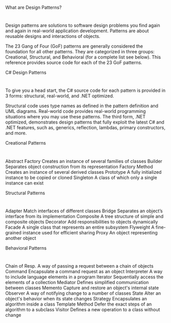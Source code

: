 What are Design Patterns?
#
Design patterns are solutions to software design problems you find again and again in real-world application development. Patterns are about reusable designs and interactions of objects.

The 23 Gang of Four (GoF) patterns are generally considered the foundation for all other patterns. They are categorized in three groups: Creational, Structural, and Behavioral (for a complete list see below). This reference provides source code for each of the 23 GoF patterns.


C# Design Patterns
#
To give you a head start, the C# source code for each pattern is provided in 3 forms: structural, real-world, and .NET optimized.


Structural code uses type names as defined in the pattern definition and UML diagrams. Real-world code provides real-world programming situations where you may use these patterns. The third form, .NET optimized, demonstrates design patterns that fully exploit the latest C# and .NET features, such as, generics, reflection, lambdas, primary constructors, and more.


Creational Patterns
#

Abstract Factory	Creates an instance of several families of classes
Builder	Separates object construction from its representation
Factory Method	Creates an instance of several derived classes
Prototype	A fully initialized instance to be copied or cloned
Singleton	A class of which only a single instance can exist

Structural Patterns
#

Adapter	Match interfaces of different classes
Bridge	Separates an object’s interface from its implementation
Composite	A tree structure of simple and composite objects
Decorator	Add responsibilities to objects dynamically
Facade	A single class that represents an entire subsystem
Flyweight	A fine-grained instance used for efficient sharing
Proxy	An object representing another object

Behavioral Patterns
#

Chain of Resp.	A way of passing a request between a chain of objects
Command	Encapsulate a command request as an object
Interpreter	A way to include language elements in a program
Iterator	Sequentially access the elements of a collection
Mediator	Defines simplified communication between classes
Memento	Capture and restore an object's internal state
Observer	A way of notifying change to a number of classes
State	Alter an object's behavior when its state changes
Strategy	Encapsulates an algorithm inside a class
Template Method	Defer the exact steps of an algorithm to a subclass
Visitor	Defines a new operation to a class without change
